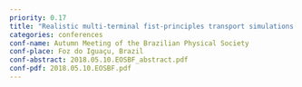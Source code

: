 ```yaml
---
priority: 0.17
title: "Realistic multi-terminal fist-principles transport simulations of two-probe STM measurements on Ge(001) surface: demonstration of quasi-ballistic transport through dangling-bond dimer wires"
categories: conferences
conf-name: Autumn Meeting of the Brazilian Physical Society
conf-place: Foz do Iguaçu, Brazil
conf-abstract: 2018.05.10.EOSBF_abstract.pdf
conf-pdf: 2018.05.10.EOSBF.pdf
---
```

